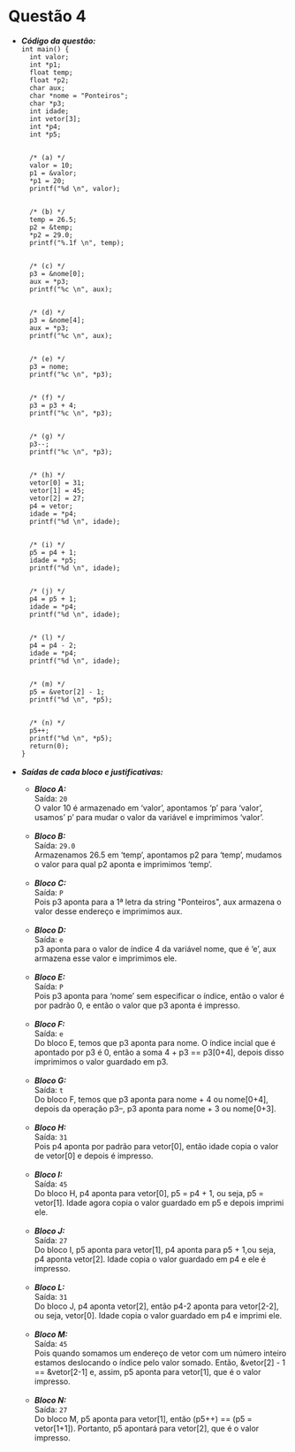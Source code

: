 # Questão 4
<ul>
  <li> <strong><em>Código da questão: </em></strong></li> 
  <code>int main() {
  int valor;
  int *p1;
  float temp;
  float *p2;
  char aux;
  char *nome = "Ponteiros";
  char *p3;
  int idade;
  int vetor[3];
  int *p4;
  int *p5;
  <br>
  /* (a) */
  valor = 10;
  p1 = &valor;
  *p1 = 20;
  printf("%d \n", valor);
  <br>
  /* (b) */
  temp = 26.5;
  p2 = &temp;
  *p2 = 29.0;
  printf("%.1f \n", temp);
  <br>
  /* (c) */
  p3 = &nome[0];
  aux = *p3;
  printf("%c \n", aux);
  <br>
  /* (d) */
  p3 = &nome[4];
  aux = *p3;
  printf("%c \n", aux);
  <br>
  /* (e) */
  p3 = nome;
  printf("%c \n", *p3);
  <br>
  /* (f) */
  p3 = p3 + 4;
  printf("%c \n", *p3);
  <br>
  /* (g) */
  p3--;
  printf("%c \n", *p3);
  <br>
  /* (h) */
  vetor[0] = 31;
  vetor[1] = 45;
  vetor[2] = 27;
  p4 = vetor;
  idade = *p4;
  printf("%d \n", idade);
  <br>
  /* (i) */
  p5 = p4 + 1;
  idade = *p5;
  printf("%d \n", idade);
  <br>
  /* (j) */
  p4 = p5 + 1;
  idade = *p4;
  printf("%d \n", idade);
  <br>
  /* (l) */
  p4 = p4 - 2;
  idade = *p4;
  printf("%d \n", idade);
  <br>
  /* (m) */
  p5 = &vetor[2] - 1;
  printf("%d \n", *p5);
  <br>
  /* (n) */
  p5++;
  printf("%d \n", *p5);
  return(0);
}</code>
<br><br>
<li> <strong><em>Saídas de cada bloco e justificativas:</em></strong> </li>
  <ul>
    <li><strong><em>Bloco A:</em></strong></li>
      Saída: <code>20</code> <br>
      O valor 10 é armazenado em ‘valor’, apontamos ‘p’ para ‘valor’, usamos’ p’ para mudar o valor da variável e imprimimos ‘valor’.
      <br>
    <br><li><strong><em>Bloco B:</em></strong></li>
      Saída: <code>29.0</code> <br>
      Armazenamos 26.5 em ‘temp’, apontamos p2 para ‘temp’, mudamos o valor para qual p2 aponta e imprimimos ‘temp’.
      <br>
    <br><li> <strong><em>Bloco C:</em></strong></li>
      Saída: <code>P</code> <br>
      Pois p3 aponta para a 1ª letra da string "Ponteiros", aux  armazena o valor desse endereço e imprimimos aux.
      <br>
    <br><li><strong><em>Bloco D:</em></strong></li>
      Saída: <code>e</code> <br>
      p3 aponta para o valor de índice 4 da variável nome, que é ‘e’, aux armazena esse valor e imprimimos ele.
      <br>
    <br><li><strong><em>Bloco E:</em></strong></li>
      Saída: <code>P</code> <br>
      Pois p3 aponta para ‘nome’ sem especificar o índice, então o valor é por padrão 0, e então o valor que p3 aponta é impresso.
      <br>
    <br><li><strong><em>Bloco F:</em></strong></li>
      Saída: <code>e</code> <br>
      Do bloco E, temos que p3 aponta para nome. O índice incial que é apontado por p3 é 0, então a soma 4 + p3 == p3[0+4], depois disso imprimimos o valor guardado em p3.
      <br>
    <br><li><strong><em>Bloco G:</em></strong></li>
      Saída: <code>t</code> <br>
      Do bloco F, temos que p3 aponta para nome + 4 ou nome[0+4], depois da operação p3–, p3 aponta para nome + 3 ou nome[0+3].
      <br>
    <br><li><strong><em>Bloco H:</em></strong></li>
      Saída: <code>31</code> <br>
      Pois p4 aponta por padrão para vetor[0], então idade copia o valor de vetor[0] e depois é impresso.
      <br>
    <br><li><strong><em>Bloco I:</em></strong></li>
      Saída: <code>45</code> <br>
      Do bloco H, p4 aponta para vetor[0], p5 = p4 + 1, ou seja, p5 = vetor[1]. Idade agora copia o valor guardado em p5 e depois imprimi ele.
      <br>
    <br><li><strong><em>Bloco J:</em></strong></li>
      Saída: <code>27</code> <br>
      Do bloco I, p5 aponta para vetor[1], p4 aponta para p5 + 1,ou seja, p4 aponta vetor[2]. Idade copia o valor guardado em p4 e ele é impresso.
      <br>
    <br><li><strong><em>Bloco L:</em></strong></li>
      Saída: <code>31</code> <br>
      Do bloco J, p4 aponta vetor[2], então p4-2 aponta para vetor[2-2], ou seja, vetor[0]. Idade copia o valor guardado em p4 e imprimi ele.
      <br>
    <br><li><strong><em>Bloco M:</em></strong></li>
      Saída: <code>45</code> <br>
      Pois quando somamos um endereço de vetor com um número inteiro estamos deslocando o índice pelo valor somado. Então, &vetor[2] - 1 == &vetor[2-1] e, assim, p5 aponta para vetor[1], que é o valor impresso.
      <br>
    <br><li><strong><em>Bloco N:</em></strong></li>
      Saída: <code>27</code> <br>
      Do bloco M, p5 aponta para vetor[1], então (p5++) == (p5 = vetor[1+1]). Portanto, p5 apontará para vetor[2], que é o valor impresso.
      <br>
    
  </ul>
    </code>
</ul>
